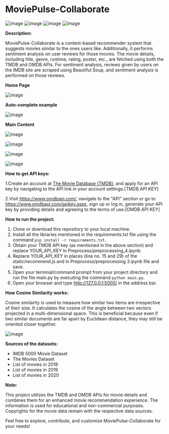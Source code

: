 # MoviePulse-Collaborate
![image](https://github.com/AhteshamKamal/MoviePulse-Collaborate/assets/84683903/1848621c-acc6-4f40-a57c-76013ac3b422)  ![image](https://github.com/AhteshamKamal/MoviePulse-Collaborate/assets/84683903/34ff05fc-f761-45dd-89de-87abf92265f3) ![image](https://github.com/AhteshamKamal/MoviePulse-Collaborate/assets/84683903/d272ad21-6455-4926-ae03-8bba4be821f0) ![image](https://img.shields.io/badge/API-TMDB%20%20%7C%20OMDB-yellow)

**Description:**

MoviePulse-Collaborate is a content-based recommender system that suggests movies similar to the ones users like. Additionally, it performs sentiment analysis on user reviews for those movies.
The movie details, including title, genre, runtime, rating, poster, etc., are fetched using both the TMDB and OMDB APIs. For sentiment analysis, reviews given by users on the IMDB site are scraped using Beautiful Soup, and sentiment analysis is performed on those reviews.

**Home Page**

![image](https://github.com/AhteshamKamal/MoviePulse-Collaborate/assets/84683903/e6f9afcf-0dad-475c-8f1d-41ce85c31468)

**Auto-complete example**

![image](https://github.com/AhteshamKamal/MoviePulse-Collaborate/assets/84683903/1b854430-5379-4a30-9ad3-71fa18aacb84)

**Main Content**

![image](https://github.com/AhteshamKamal/MoviePulse-Collaborate/assets/84683903/39f1ff47-8ff8-45ba-99fa-b71ed838f07a)

![image](https://github.com/AhteshamKamal/MoviePulse-Collaborate/assets/84683903/602d3b4a-e98c-4afe-bbe7-5656ee14d7d9)

![image](https://github.com/AhteshamKamal/MoviePulse-Collaborate/assets/84683903/7cbc623e-b764-44a9-9cae-3d5824fc605e)

![image](https://github.com/AhteshamKamal/MoviePulse-Collaborate/assets/84683903/9cc25335-3c7d-4794-9bc6-16ec37cf712a)



**How to get API keys:**

1.Create an account at [The Movie Database (TMDB)](https://www.themoviedb.org/), and apply for an API key by navigating to the API link in your account settings.[TMDB API KEY]

2.Visit https://www.omdbapi.com/, navigate to the "API" section or go to https://www.omdbapi.com/apikey.aspx, sign up or log in, generate your API key by providing details and agreeing to the terms of use.[OMDB API KEY]

**How to run the project:**

1. Clone or download this repository to your local machine.
2. Install all the libraries mentioned in the requirements.txt file using the command `pip install -r requirements.txt`.
3. Obtain your TMDB API key (as mentioned in the above section) and replace YOUR_API_KEY in Preprocess/preprocessing_4.ipynb.
4. Replace YOUR_API_KEY in places (line no. 15 and 29) of the static/recommend.js and in Preprocess/preprocessing 3.ipynb file and save.
5. Open your terminal/command prompt from your project directory and run the file main.py by executing the command `python main.py`.
6. Open your browser and type http://127.0.0.1:5000/ in the address bar.
 
 **How Cosine Similarity works:**

Cosine similarity is used to measure how similar two items are irrespective of their size. It calculates the cosine of the angle between two vectors projected in a multi-dimensional space. This is beneficial because even if two similar documents are far apart by Euclidean distance, they may still be oriented closer together.

![image](https://github.com/AhteshamKamal/MoviePulse-Collaborate/assets/84683903/c1210d0f-1a26-417e-ada2-27b51980a01e)

**Sources of the datasets:**

- IMDB 5000 Movie Dataset
- The Movies Dataset
- List of movies in 2018
- List of movies in 2019
- List of movies in 2020

**Note:**
  
This project utilizes the TMDB and OMDB APIs for movie details and combines them for an enhanced movie recommendation experience. The information is used for educational and non-commercial purposes. Copyrights for the movie data remain with the respective data sources.

Feel free to explore, contribute, and customize MoviePulse-Collaborate for your needs!
